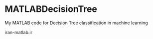 # MATLABDecisionTree
My MATLAB code for Decision Tree classification in machine learning

iran-matlab.ir
